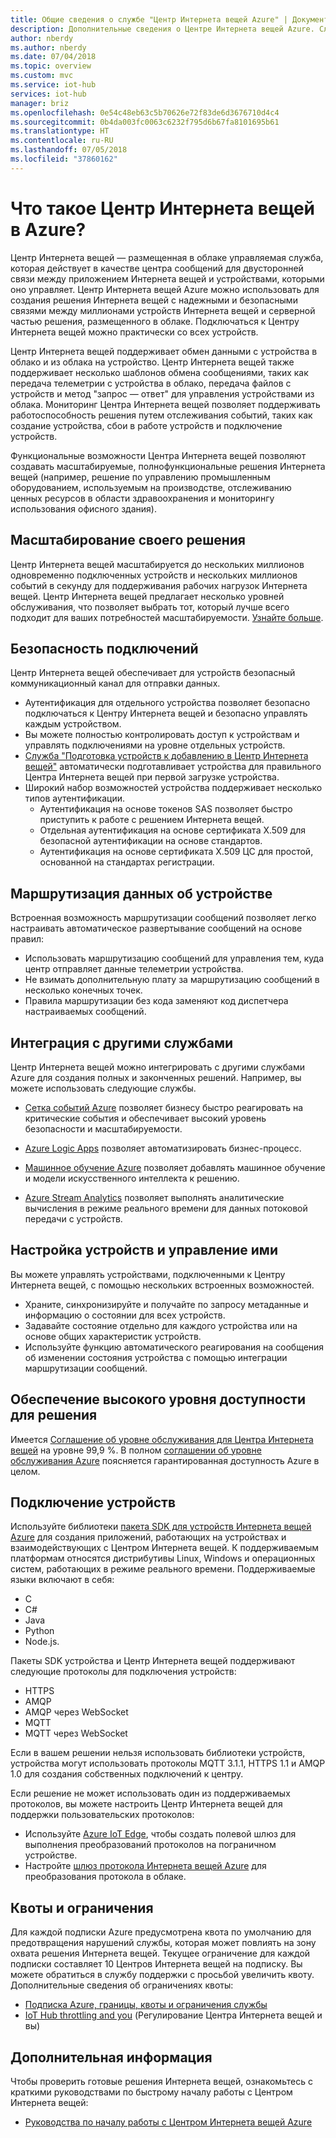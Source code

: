 ```yaml
---
title: Общие сведения о службе "Центр Интернета вещей Azure" | Документация Майкрософт
description: Дополнительные сведения о Центре Интернета вещей Azure. Служба Интернета вещей создана для масштабируемого приема данных, управления устройствами и обеспечения безопасности.
author: nberdy
ms.author: nberdy
ms.date: 07/04/2018
ms.topic: overview
ms.custom: mvc
ms.service: iot-hub
services: iot-hub
manager: briz
ms.openlocfilehash: 0e54c48eb63c5b70626e72f83de6d3676710d4c4
ms.sourcegitcommit: 0b4da003fc0063c6232f795d6b67fa8101695b61
ms.translationtype: HT
ms.contentlocale: ru-RU
ms.lasthandoff: 07/05/2018
ms.locfileid: "37860162"
---
```

# <a name="what-is-azure-iot-hub"></a>Что такое Центр Интернета вещей в Azure?

Центр Интернета вещей — размещенная в облаке управляемая служба, которая действует в качестве центра сообщений для двусторонней связи между приложением Интернета вещей и устройствами, которыми оно управляет. Центр Интернета вещей Azure можно использовать для создания решения Интернета вещей с надежными и безопасными связями между миллионами устройств Интернета вещей и серверной частью решения, размещенного в облаке. Подключаться к Центру Интернета вещей можно практически со всех устройств.

Центр Интернета вещей поддерживает обмен данными с устройства в облако и из облака на устройство. Центр Интернета вещей также поддерживает несколько шаблонов обмена сообщениями, таких как передача телеметрии с устройства в облако, передача файлов с устройств и метод "запрос — ответ" для управления устройствами из облака. Мониторинг Центра Интернета вещей позволяет поддерживать работоспособность решения путем отслеживания событий, таких как создание устройства, сбои в работе устройств и подключение устройств.

Функциональные возможности Центра Интернета вещей позволяют создавать масштабируемые, полнофункциональные решения Интернета вещей (например, решение по управлению промышленным оборудованием, используемым на производстве, отслеживанию ценных ресурсов в области здравоохранения и мониторингу использования офисного здания).

## <a name="scale-your-solution"></a>Масштабирование своего решения

Центр Интернета вещей масштабируется до нескольких миллионов одновременно подключенных устройств и нескольких миллионов событий в секунду для поддерживания рабочих нагрузок Интернета вещей. Центр Интернета вещей предлагает несколько уровней обслуживания, что позволяет выбрать тот, который лучше всего подходит для ваших потребностей масштабируемости. [Узнайте больше](https://azure.microsoft.com/pricing/details/iot-hub/).

## <a name="secure-your-communications"></a>Безопасность подключений

Центр Интернета вещей обеспечивает для устройств безопасный коммуникационный канал для отправки данных.

* Аутентификация для отдельного устройства позволяет безопасно подключаться к Центру Интернета вещей и безопасно управлять каждым устройством.
* Вы можете полностью контролировать доступ к устройствам и управлять подключениями на уровне отдельных устройств.
* [Служба "Подготовка устройств к добавлению в Центр Интернета вещей"](https://docs.microsoft.com/azure/iot-dps/) автоматически подготавливает устройства для правильного Центра Интернета вещей при первой загрузке устройства.
* Широкий набор возможностей устройства поддерживает несколько типов аутентификации.
  * Аутентификация на основе токенов SAS позволяет быстро приступить к работе с решением Интернета вещей.
  * Отдельная аутентификация на основе сертификата X.509 для безопасной аутентификации на основе стандартов.
  * Аутентификация на основе сертификата X.509 ЦС для простой, основанной на стандартах регистрации.

## <a name="route-device-data"></a>Маршрутизация данных об устройстве

Встроенная возможность маршрутизации сообщений позволяет легко настраивать автоматическое развертывание сообщений на основе правил:

* Использовать маршрутизацию сообщений для управления тем, куда центр отправляет данные телеметрии устройства.
* Не взимать дополнительную плату за маршрутизацию сообщений в несколько конечных точек.
* Правила маршрутизации без кода заменяют код диспетчера настраиваемых сообщений.

## <a name="integrate-with-other-services"></a>Интеграция с другими службами

Центр Интернета вещей можно интегрировать с другими службами Azure для создания полных и законченных решений. Например, вы можете использовать следующие службы.

* [Сетка событий Azure](https://docs.microsoft.com/azure/event-grid/) позволяет бизнесу быстро реагировать на критические события и обеспечивает высокий уровень безопасности и масштабируемости.

* [Azure Logic Apps](https://docs.microsoft.com/azure/logic-apps/) позволяет автоматизировать бизнес-процесс.

* [Машинное обучение Azure](https://docs.microsoft.com/azure/machine-learning/) позволяет добавлять машинное обучение и модели искусственного интеллекта к решению.

* [Azure Stream Analytics](https://docs.microsoft.com/azure/stream-analytics/) позволяет выполнять аналитические вычисления в режиме реального времени для данных потоковой передачи с устройств.

## <a name="configure-and-control-your-devices"></a>Настройка устройств и управление ими

Вы можете управлять устройствами, подключенными к Центру Интернета вещей, с помощью нескольких встроенных возможностей.

* Храните, синхронизируйте и получайте по запросу метаданные и информацию о состоянии для всех устройств.
* Задавайте состояние отдельно для каждого устройства или на основе общих характеристик устройств.
* Используйте функцию автоматического реагирования на сообщения об изменении состояния устройства с помощью интеграции маршрутизации сообщений.

## <a name="make-your-solution-highly-available"></a>Обеспечение высокого уровня доступности для решения

Имеется [Соглашение об уровне обслуживания для Центра Интернета вещей](https://azure.microsoft.com/support/legal/sla/iot-hub/) на уровне 99,9 %. В полном [соглашении об уровне обслуживания Azure](https://azure.microsoft.com/support/legal/sla/) поясняется гарантированная доступность Azure в целом.

## <a name="connect-your-devices"></a>Подключение устройств

Используйте библиотеки [пакета SDK для устройств Интернета вещей Azure](https://docs.microsoft.com/azure/iot-hub/iot-hub-devguide-sdks) для создания приложений, работающих на устройствах и взаимодействующих с Центром Интернета вещей. К поддерживаемым платформам относятся дистрибутивы Linux, Windows и операционных систем, работающих в режиме реального времени. Поддерживаемые языки включают в себя:

* C
* C#
* Java
* Python
* Node.js.

Пакеты SDK устройства и Центр Интернета вещей поддерживают следующие протоколы для подключения устройств:

* HTTPS
* AMQP
* AMQP через WebSocket
* MQTT
* MQTT через WebSocket

Если в вашем решении нельзя использовать библиотеки устройств, устройства могут использовать протоколы MQTT 3.1.1, HTTPS 1.1 и AMQP 1.0 для создания собственных подключений к центру.

Если решение не может использовать один из поддерживаемых протоколов, вы можете настроить Центр Интернета вещей для поддержки пользовательских протоколов:

* Используйте [Azure IoT Edge](https://docs.microsoft.com/azure/iot-edge/), чтобы создать полевой шлюз для выполнения преобразований протоколов на пограничном устройстве.
* Настройте [шлюз протокола Интернета вещей Azure](https://github.com/Azure/azure-iot-protocol-gateway/blob/master/README.md) для преобразования протокола в облаке.

## <a name="quotas-and-limits"></a>Квоты и ограничения

Для каждой подписки Azure предусмотрена квота по умолчанию для предотвращения нарушений службы, которая может повлиять на зону охвата решения Интернета вещей. Текущее ограничение для каждой подписки составляет 10 Центров Интернета вещей на подписку. Вы можете обратиться в службу поддержки с просьбой увеличить квоту. Дополнительные сведения об ограничениях квоты:

* [Подписка Azure, границы, квоты и ограничения службы](../azure-subscription-service-limits.md)
* [IoT Hub throttling and you](https://azure.microsoft.com/blog/iot-hub-throttling-and-you/) (Регулирование Центра Интернета вещей и вы)

## <a name="next-steps"></a>Дополнительная информация

Чтобы проверить готовые решения Интернета вещей, ознакомьтесь с краткими руководствами по быстрому началу работы с Центром Интернета вещей:

* [Руководства по началу работы с Центром Интернета вещей Azure](quickstart-send-telemetry-node.md)
